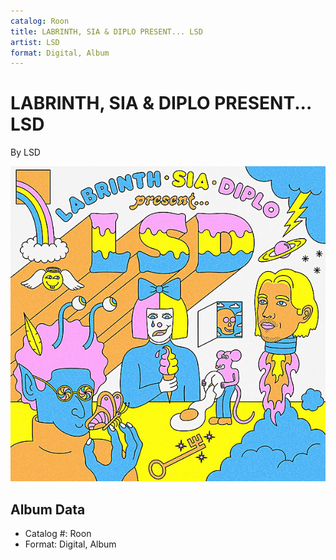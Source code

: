 ```yaml
---
catalog: Roon
title: LABRINTH, SIA & DIPLO PRESENT... LSD
artist: LSD
format: Digital, Album
---
```


# LABRINTH, SIA & DIPLO PRESENT... LSD

By LSD

![](../../assets/albumcovers/LSD-LABRINTH__SIA_and_DIPLO_PRESENT_LSD.png)

## Album Data

- Catalog #: Roon
- Format: Digital, Album

